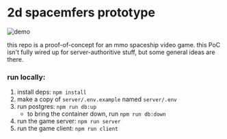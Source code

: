 # 2d spacemfers prototype

![demo](demo.gif "demo")

this repo is a proof-of-concept for an mmo spaceship video game. this PoC isn't fully wired up for server-authoritive stuff, but some general ideas are there.

### run locally:
1. install deps: `npm install`
1. make a copy of `server/.env.example` named `server/.env`
1. run postgres: `npm run db:up`
    - to bring the container down, run `npm run db:down`
1. run the game server: `npm run server`
1. run the game client: `npm run client`
